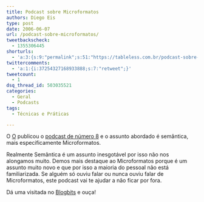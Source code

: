 ```yaml
---
title: Podcast sobre Microformatos
authors: Diego Eis
type: post
date: 2006-06-07
url: /podcast-sobre-microformatos/
tweetbackscheck:
  - 1355306445
shorturls:
  - 'a:3:{s:9:"permalink";s:51:"https://tableless.com.br/podcast-sobre-microformatos";s:7:"tinyurl";s:26:"https://tinyurl.com/3zkn4tc";s:4:"isgd";s:19:"https://is.gd/mbnXZ7";}'
twittercomments:
  - 'a:1:{i:37254327168933888;s:7:"retweet";}'
tweetcount:
  - 1
dsq_thread_id: 503035521
categories:
  - Geral
  - Podcasts
tags:
  - Técnicas e Práticas

---
```

O [O][1] publicou o [podcast de número 8][2] e o assunto abordado é semântica, mais especificamente Microformatos.

Realmente Semântica é um assunto inesgotável por isso não nos alongamos muito. Demos mais destaque ao Microformatos porque é um assunto muito novo e que por isso a maioria do pessoal não está familiarizada. Se alguém só ouviu falar ou nunca ouviu falar de Microformatos, este podcast vai te ajudar a não ficar por fora.

Dá uma visitada no [Blogbits][1] e ouça!

 [1]: https://blogbits.com.br/
 [2]: https://blogbits.com.br/arquivo/blogbits-podcast-8-microformatos-semantica-e-futuro